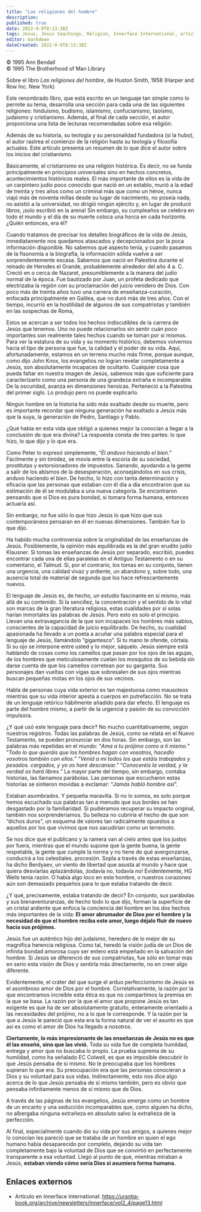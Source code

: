 ```yaml
---
title: "Las religiones del hombre"
description: 
published: true
date: 2022-9-9T8:13:38Z
tags: Jesus, Jesus teachings, Religion, Innerface International, article
editor: markdown
dateCreated: 2022-9-9T8:13:38Z
---
```


<p class="v-card v-sheet theme--light grey lighten-3 px-2">© 1995 Ann Bendall<br>© 1995 The Brotherhood of Man Library</p>

Sobre el libro _Las religiones del hombre_, de Huston Smith, 1958 (Harper and Row Inc. New York)

Este renombrado libro, que está escrito en un lenguaje tan simple como lo permite su tema, desarrolla una sección para cada una de las siguientes religiones: hinduismo, budismo, islamismo, confucianismo, taoísmo, judaísmo y cristianismo. Además, al final de cada sección, el autor proporciona una lista de lecturas recomendadas sobre esa religión.

Además de su historia, su teología y su personalidad fundadora (si la hubo), el autor rastrea el comienzo de la religión hasta su teología y filosofía actuales. Este artículo presenta un resumen de lo que dice el autor sobre los inicios del cristianismo.

Básicamente, el cristianismo es una religión histórica. Es decir, no se funda principalmente en principios universales sino en hechos concretos, acontecimientos históricos reales. El más importante de ellos es la vida de un carpintero judío poco conocido que nació en un establo, murió a la edad de treinta y tres años como un criminal más que como un héroe, nunca viajó más de noventa millas desde su lugar de nacimiento, no poseía nada, no asistió a la universidad, no dirigió ningún ejército y, en lugar de producir libros, ¡solo escribió en la arena! Sin embargo, su cumpleaños se celebra en todo el mundo y el día de su muerte coloca una horca en cada horizonte. ¿Quién entonces, era él?

Cuando tratamos de precisar los detalles biográficos de la vida de Jesús, inmediatamente nos quedamos atascados y decepcionados por la poca información disponible. No sabemos qué aspecto tenía, y cuando pasamos de la fisonomía a la biografía, la información sólida vuelve a ser sorprendentemente escasa. Sabemos que nació en Palestina durante el reinado de Herodes el Grande, probablemente alrededor del año 4 a. C. Creció en o cerca de Nazaret, presumiblemente a la manera del judío normal de la época. Fue bautizado por Juan, un profeta dedicado que electrizaba la región con su proclamación del juicio venidero de Dios. Con poco más de treinta años tuvo una carrera de enseñanza-curación, enfocada principalmente en Galilea, que no duró más de tres años. Con el tiempo, incurrió en la hostilidad de algunos de sus compatriotas y también en las sospechas de Roma,

Estos se acercan a ser todos los hechos indiscutibles de la carrera de Jesús que tenemos. Uno no puede relacionarlos sin sentir cuán poco importantes son realmente tales hechos cuando se toman por sí mismos. Para ver la estatura de su vida y su momento histórico, debemos volvernos hacia el tipo de persona que fue, la calidad y el poder de su vida. Aquí, afortunadamente, estamos en un terreno mucho más firme, porque aunque, como dijo John Knox, los evangelios no logran revelar completamente a Jesús, son absolutamente incapaces de ocultarlo. Cualquier cosa que pueda faltar en nuestra imagen de Jesús, sabemos más que suficiente para caracterizarlo como una persona de una grandeza extraña e incomparable. De la oscuridad, avanza en dimensiones heroicas. Perteneció a la Palestina del primer siglo. Lo produjo pero no puede explicarlo.

Ningún hombre en la historia ha sido más exaltado desde su muerte, pero es importante recordar que ninguna generación ha exaltado a Jesús más que la suya, la generación de Pedro, Santiago y Pablo.

¿Qué había en esta vida que obligó a quienes mejor la conocían a llegar a la conclusión de que era divina? La respuesta consta de tres partes: lo que hizo, lo que dijo y lo que era.

Como Peter lo expresó simplemente, “_Él anduvo haciendo el bien._” Fácilmente y sin timidez, se movía entre la escoria de su sociedad, prostitutas y extorsionadores de impuestos. Sanando, ayudando a la gente a salir de los abismos de la desesperación, aconsejándolos en sus crisis, anduvo haciendo el bien. De hecho, lo hizo con tanta determinación y eficacia que las personas que estaban con él día a día encontraron que su estimación de él se modulaba a una nueva categoría. Se encontraron pensando que si Dios es pura bondad, si tomara forma humana, entonces actuaría así.

Sin embargo, no fue sólo lo que hizo Jesús lo que hizo que sus contemporáneos pensaran en él en nuevas dimensiones. También fue lo que dijo.

Ha habido mucha controversia sobre la originalidad de las enseñanzas de Jesús. Posiblemente, la opinión más equilibrada es la del gran erudito judío Klausner. Si tomas las enseñanzas de Jesús por separado, escribió, puedes encontrar cada una de ellas paralelas en el Antiguo Testamento o en su comentario, el Talmud. Si, por el contrario, los tomas en su conjunto, tienen una urgencia, una calidad vivaz y ardiente, un abandono y, sobre todo, una ausencia total de material de segunda que los hace refrescantemente nuevos.

El lenguaje de Jesús es, de hecho, un estudio fascinante en sí mismo, más allá de su contenido. Si la sencillez, la concentración y el sentido de lo vital son marcas de la gran literatura religiosa, estas cualidades por sí solas harían inmortales las palabras de Jesús. Pero esto es solo el principio. Llevan una extravagancia de la que son incapaces los hombres más sabios, conscientes de la capacidad de juicio equilibrado. De hecho, su cualidad apasionada ha llevado a un poeta a acuñar una palabra especial para el lenguaje de Jesús, llamándolo “gigantesco”. Si tu mano te ofende, córtala. Si su ojo se interpone entre usted y lo mejor, sáquelo. Jesús siempre está hablando de cosas como los camellos que pasan por los ojos de las agujas, de los hombres que meticulosamente cuelan los mosquitos de su bebida sin darse cuenta de que los camellos corretean por su garganta. Sus personajes dan vueltas con vigas que sobresalen de sus ojos mientras buscan pequeñas motas en los ojos de sus vecinos.

Habla de personas cuya vida exterior es tan majestuosa como mausoleos mientras que su vida interior apesta a cuerpos en putrefacción. No se trata de un lenguaje retórico hábilmente añadido para dar efecto. El lenguaje es parte del hombre mismo, a partir de la urgencia y pasión de su convicción impulsora.

¿Y qué usó este lenguaje para decir? No mucho cuantitativamente, según nuestros registros. Todas las palabras de Jesús, como se relata en el Nuevo Testamento, se pueden pronunciar en dos horas. Sin embargo, son las palabras más repetidas en el mundo: “_Ama a tu prójimo como a ti mismo._” “_Todo lo que queráis que los hombres hagan con vosotros, hacedlo vosotros también con ellos._” “_Venid a mí todos los que estáis trabajados y pesados. cargados, y yo os haré descansar._” “_Conoceréis la verdad, y la verdad os hará libres._” La mayor parte del tiempo, sin embargo, contaba historias, las llamamos parábolas. Las personas que escucharon estas historias se sintieron movidas a exclamar: “_Jamás habló hombre así_”.

Estaban asombrados. Y pequeña maravilla. Si no lo somos, es solo porque hemos escuchado sus palabras tan a menudo que sus bordes se han desgastado por la familiaridad. Si pudiéramos recuperar su impacto original, también nos sorprenderíamos. Su belleza no cubriría el hecho de que son “dichos duros”, un esquema de valores tan radicalmente opuestos a aquellos por los que vivimos que nos sacudirían como un terremoto.

Se nos dice que el publicano y la ramera van al cielo antes que los justos por fuera, mientras que el mundo supone que la gente buena, la gente respetable, la gente que cumple la norma y no tiene de qué avergonzarse, conducirá a los celestiales. procesión. Sopla a través de estas enseñanzas, ha dicho Berdyaev, un viento de libertad que asusta al mundo y hace que quiera desviarlas aplazándolas, ¡todavía no, todavía no! Evidentemente, HG Wells tenía razón. O había algo loco en este hombre, o nuestros corazones aún son demasiado pequeños para lo que estaba tratando de decir.

¿Y qué, precisamente, estaba tratando de decir? En conjunto, sus parábolas y sus bienaventuranzas, de hecho todo lo que dijo, forman la superficie de un cristal ardiente que enfoca la conciencia del hombre en los dos hechos más importantes de la vida: **El amor abrumador de Dios por el hombre y la necesidad de que el hombre reciba este amor, luego déjalo fluir de nuevo hacia sus prójimos.**

Jesús fue un auténtico hijo del judaísmo, heredero de lo mejor de su magnífica herencia religiosa. Como tal, heredó la visión judía de un Dios de infinita bondad amorosa cuyo ser entero está empeñado en la salvación del hombre. Si Jesús se diferenció de sus compatriotas, fue sólo en tomar más en serio esta visión de Dios y sentirla más directamente, no en creer algo diferente.

Evidentemente, el cráter del que surge el arduo perfeccionismo de Jesús es el asombroso amor de Dios por el hombre. Correlativamente, la razón por la que encontramos increíble esta ética es que no compartimos la premisa en la que se basa. La razón por la que el amor que propone Jesús es tan exigente es que ha de ser absolutamente gratuito, enteramente orientado a las necesidades del prójimo, no a lo que le corresponde. Y la razón por la que a Jesús le pareció que esta era la forma natural de ver el asunto es que así es como el amor de Dios ha llegado a nosotros.

**Ciertamente, lo más impresionante de las enseñanzas de Jesús no es que él las enseñó, sino que las vivió.** Toda su vida fue de completa humildad, entrega y amor que no buscaba lo propio. La prueba suprema de su humildad, como ha señalado EC Colwell, es que es imposible descubrir lo que Jesús pensaba de sí mismo. No le preocupaba que los hombres supieran lo que era. Su preocupación era que las personas conocieran a Dios y su voluntad para sus vidas. Indirectamente, esto nos dice algo acerca de lo que Jesús pensaba de sí mismo también, pero es obvio que pensaba infinitamente menos de sí mismo que de Dios.

A través de las páginas de los evangelios, Jesús emerge como un hombre de un encanto y una seducción incomparables que, como alguien ha dicho, no albergaba ninguna extrañeza en absoluto salvo la extrañeza de la perfección.

Al final, especialmente cuando dio su vida por sus amigos, a quienes mejor lo conocían les pareció que se trataba de un hombre en quien el ego humano había desaparecido por completo, dejando su vida tan completamente bajo la voluntad de Dios que se convirtió en perfectamente transparente a esa voluntad. Llegó al punto de que, mientras miraban a Jesús, **estaban viendo cómo sería Dios si asumiera forma humana.**

## Enlaces externos

- Artículo en Innerface International: https://urantia-book.org/archive/newsletters/innerface/vol2_4/page13.html


